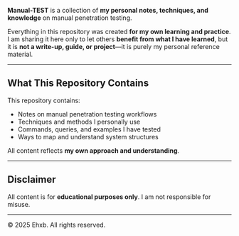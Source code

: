 **Manual-TEST** is a collection of **my personal notes, techniques, and knowledge** on manual penetration testing.  

Everything in this repository was created **for my own learning and practice**. I am sharing it here only to let others **benefit from what I have learned**, but it is **not a write-up, guide, or project**—it is purely my personal reference material.

---

## What This Repository Contains

This repository contains:

- Notes on manual penetration testing workflows  
- Techniques and methods I personally use  
- Commands, queries, and examples I have tested  
- Ways to map and understand system structures  

All content reflects **my own approach and understanding**.  

---

## Disclaimer

All content is for **educational purposes only**. I am not responsible for misuse.

---

© 2025 Ehxb. All rights reserved.

